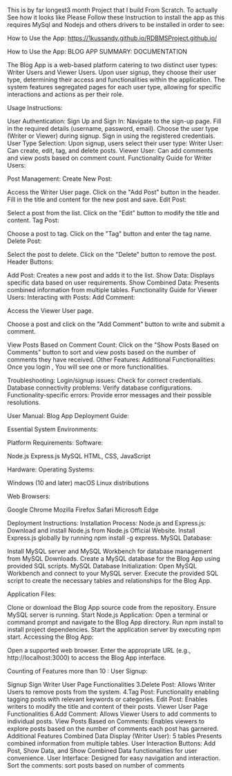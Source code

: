
This is by far longest3 month Project that I build From Scratch. To actually See how it looks like Please Follow these Instruction to install the app as this requires MySql and Nodejs and others drivers to be installed in order to see:





How to Use the App: https://1kussandy.github.io/RDBMSProject.github.io/





How to Use the App: BLOG APP SUMMARY: DOCUMENTATION

The Blog App is a web-based platform catering to two distinct user types: Writer Users and Viewer Users. Upon user signup, they choose their user type, determining their access and functionalities within the application. The system features segregated pages for each user type, allowing for specific interactions and actions as per their role.

Usage Instructions:

User Authentication: Sign Up and Sign In: Navigate to the sign-up page. Fill in the required details (username, password, email). Choose the user type (Writer or Viewer) during signup. Sign in using the registered credentials. User Type Selection: Upon signup, users select their user type: Writer User: Can create, edit, tag, and delete posts. Viewer User: Can add comments and view posts based on comment count. Functionality Guide for Writer Users:

Post Management: Create New Post:

Access the Writer User page. Click on the "Add Post" button in the header. Fill in the title and content for the new post and save. Edit Post:

Select a post from the list. Click on the "Edit" button to modify the title and content. Tag Post:

Choose a post to tag. Click on the "Tag" button and enter the tag name. Delete Post:

Select the post to delete. Click on the "Delete" button to remove the post. Header Buttons:

Add Post: Creates a new post and adds it to the list. Show Data: Displays specific data based on user requirements. Show Combined Data: Presents combined information from multiple tables. Functionality Guide for Viewer Users: Interacting with Posts: Add Comment:

Access the Viewer User page.

Choose a post and click on the "Add Comment" button to write and submit a comment.

View Posts Based on Comment Count: Click on the "Show Posts Based on Comments" button to sort and view posts based on the number of comments they have received. Other Features: Additional Functionalities: Once you login , You will see one or more functionalities.

Troubleshooting: Login/signup issues: Check for correct credentials. Database connectivity problems: Verify database configurations. Functionality-specific errors: Provide error messages and their possible resolutions.

User Manual: Blog App Deployment Guide:

Essential System Environments:

Platform Requirements: Software:

Node.js Express.js MySQL HTML, CSS, JavaScript

Hardware: Operating Systems:

Windows (10 and later) macOS Linux distributions

Web Browsers:

Google Chrome Mozilla Firefox Safari Microsoft Edge

Deployment Instructions: Installation Process: Node.js and Express.js: Download and install Node.js from Node.js Official Website. Install Express.js globally by running npm install -g express. MySQL Database:

Install MySQL server and MySQL Workbench for database management from MySQL Downloads. Create a MySQL database for the Blog App using provided SQL scripts. MySQL Database Initialization: Open MySQL Workbench and connect to your MySQL server. Execute the provided SQL script to create the necessary tables and relationships for the Blog App.

Application Files:

Clone or download the Blog App source code from the repository. Ensure MySQL server is running. Start Node.js Application: Open a terminal or command prompt and navigate to the Blog App directory. Run npm install to install project dependencies. Start the application server by executing npm start. Accessing the Blog App:

Open a supported web browser. Enter the appropriate URL (e.g., http://localhost:3000) to access the Blog App interface.

Counting of Features more than 10 : User Signup:

Signup
Sign Writer User Page Functionalities 3.Delete Post: Allows Writer Users to remove posts from the system. 4.Tag Post: Functionality enabling tagging posts with relevant keywords or categories.
Edit Post: Enables writers to modify the title and content of their posts. Viewer User Page Functionalities 6.Add Comment: Allows Viewer Users to add comments to individual posts.
View Posts Based on Comments: Enables viewers to explore posts based on the number of comments each post has garnered. Additional Features
Combined Data Display (Writer User): 5 tables Presents combined information from multiple tables.
User Interaction Buttons: Add Post, Show Data, and Show Combined Data functionalities for user convenience.
User Interface: Designed for easy navigation and interaction.
Sort the comments: sort posts based on number of comments


